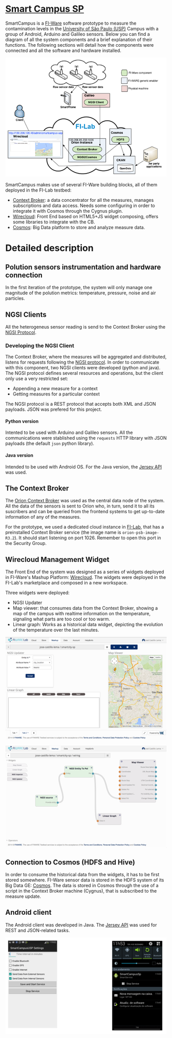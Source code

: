 [Smart Campus SP](https://github.com/josecastillolema/smartcampus-sp)
===============

SmartCampus is a [FI-Ware](https://www.fiware.org/) software prototype to measure the contamination levels in the [University of São Paulo (USP)](https://www5.usp.br/) Campus with a group of Android, Arduino and Galileo sensors. Below you can find a diagram of all the system components and a brief explanation of their functions. The following sections will detail how the components were connected and all the software and hardware installed.

![FI-Beer overview](https://raw.githubusercontent.com/josecastillolema/smartcampus-sp/master/img/overview.png)

SmartCampus makes use of several FI-Ware building blocks, all of them deployed in the FI-Lab testbed:
* [Context Broker](https://fiware-orion.readthedocs.io/): a data concentrator for all the measures, manages subscriptions and data access. Needs some configuring in order to integrate it with Cosmos through the Cygnus plugin.  
* [Wirecloud](https://wirecloud.readthedocs.io/): Front End based on HTML5+JS widget composing, offers some libraries to integrate with the CB. 
* [Cosmos](https://fiware-cosmos.readthedocs.io/): Big Data platform to store and analyze measure data.

# Detailed description

## Polution sensors instrumentation and hardware connection

In the first iteration of the prototype, the system will only manage one magnitude of the polution metrics: temperature, pressure, noise and air particles.

## NGSI Clients

All the heterogeneus sensor reading is send to the Context Broker using the [NGSI Protocol](https://knowage.readthedocs.io/en/6.1.1/user/NGSI/README/index.html).

### Developing the NGSI Client

The Context Broker, where the measures will be aggregated and distributed, listens for requests following the [NGSI protocol](https://knowage.readthedocs.io/en/6.1.1/user/NGSI/README/index.html). In order to communicate with this component, two NGSI clients were developed (python and java). The NGSI protocol defines several resources and operations, but the client only use a very restricted set:

* Appending a new measure for a context
* Getting measures for a particular context

The NGSI protocol is a REST protocol that accepts both XML and JSON payloads. JSON was prefered for this project.

#### Python version

Intented to be used with Arduino and Galileo sensors. All the communications were stablished using the `requests` HTTP library with JSON payloads (the default `json` python library).

#### Java version

Intended to be used with Android OS. For the Java version, the [Jersey API](https://jersey.java.net/) was used.

## The Context Broker

The [Orion Context Broker](https://fiware-orion.readthedocs.io/) was used as the central data node of the system. All the data of the sensors is sent to Orion who, in turn, send it to all its suscribers and can be queried from the frontend systems to get up-to-date information of any of the measures.

For the prototype, we used a dedicated cloud instance in [FI-Lab](https://cloud.lab.fiware.org/), that has a preinstalled Context Broker service (the image name is `orion-psb-image-R3.2`). It should start listening on port 1026. Remember to open this port in the Security Group.

## Wirecloud Management Widget
The Front End of the system was designed as a series of widgets deployed in FI-Ware's Mashup Platform: [Wirecloud](https://wirecloud.readthedocs.io/). The widgets were deployed in the FI-Lab's marketplace and composed in a new workspace.

Three widgets were deployed:
* NGSI Updater
* Map viewer: that consumes data from the Context Broker, showing a map of the campus with realtime information on the temperature, signaling what parts are too cool or too warm.
* Linear graph: Works as a historical data widget, depicting the evolution of the temperature over the last minutes.

![WireCloud overview](https://raw.githubusercontent.com/josecastillolema/smartcampus-sp/master/img/wirecloud1.png)

![Wiring overview](https://raw.githubusercontent.com/josecastillolema/smartcampus-sp/master/img/wirecloud2.png)

## Connection to Cosmos (HDFS and Hive)

In order to consume the historical data from the widgets, it has to be first stored somewhere. FI-Ware sensor data is stored in the HDFS system of its Big Data GE: [Cosmos](https://fiware-cosmos.readthedocs.io/). The data is stored in Cosmos through the use of a script in the Context Broker machine (Cygnus), that is subscribed to the measure update.

## Android client

The Android client was developed in Java. The [Jersey API](https://jersey.java.net/) was used for REST and JSON-related tasks.

![Android client](https://raw.githubusercontent.com/josecastillolema/smartcampus-sp/master/img/android.png)

